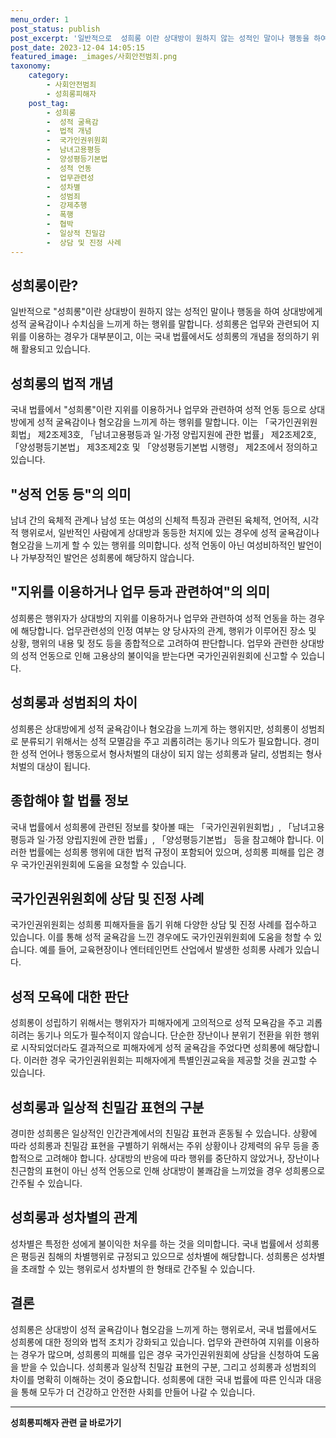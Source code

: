 ```yaml
---
menu_order: 1
post_status: publish
post_excerpt: '일반적으로  성희롱 이란 상대방이 원하지 않는 성적인 말이나 행동을 하여 상대방에게 성적 굴욕감이나 수치심을 느끼게 하는 행위를 말합니다. 성희롱은 업무와 관련되어 지위를 이용하는 경우가 대부분이고, 이는 국내 법률에서도 성희롱의 개념을 정의하기 위해 활용되고 있습니다.'
post_date: 2023-12-04 14:05:15
featured_image: _images/사회안전범죄.png
taxonomy:
    category:
        - 사회안전범죄
        - 성희롱피해자
    post_tag:
        - 성희롱
        -  성적 굴욕감
        -  법적 개념
        -  국가인권위원회
        -  남녀고용평등
        -  양성평등기본법
        -  성적 언동
        -  업무관련성
        -  성차별
        -  성범죄
        -  강제추행
        -  폭행
        -  협박
        -  일상적 친밀감
        -  상담 및 진정 사례
---
```



## 성희롱이란?
일반적으로 "성희롱"이란 상대방이 원하지 않는 성적인 말이나 행동을 하여 상대방에게 성적 굴욕감이나 수치심을 느끼게 하는 행위를 말합니다. 성희롱은 업무와 관련되어 지위를 이용하는 경우가 대부분이고, 이는 국내 법률에서도 성희롱의 개념을 정의하기 위해 활용되고 있습니다.

## 성희롱의 법적 개념
국내 법률에서 "성희롱"이란 지위를 이용하거나 업무와 관련하여 성적 언동 등으로 상대방에게 성적 굴욕감이나 혐오감을 느끼게 하는 행위를 말합니다. 이는 「국가인권위원회법」 제2조제3호, 「남녀고용평등과 일·가정 양립지원에 관한 법률」 제2조제2호, 「양성평등기본법」 제3조제2호 및 「양성평등기본법 시행령」 제2조에서 정의하고 있습니다.

## "성적 언동 등"의 의미
남녀 간의 육체적 관계나 남성 또는 여성의 신체적 특징과 관련된 육체적, 언어적, 시각적 행위로서, 일반적인 사람에게 상대방과 동등한 처지에 있는 경우에 성적 굴욕감이나 혐오감을 느끼게 할 수 있는 행위를 의미합니다. 성적 언동이 아닌 여성비하적인 발언이나 가부장적인 발언은 성희롱에 해당하지 않습니다.

## "지위를 이용하거나 업무 등과 관련하여"의 의미
성희롱은 행위자가 상대방의 지위를 이용하거나 업무와 관련하여 성적 언동을 하는 경우에 해당합니다. 업무관련성의 인정 여부는 양 당사자의 관계, 행위가 이루어진 장소 및 상황, 행위의 내용 및 정도 등을 종합적으로 고려하여 판단합니다. 업무와 관련한 상대방의 성적 언동으로 인해 고용상의 불이익을 받는다면 국가인권위원회에 신고할 수 있습니다.

## 성희롱과 성범죄의 차이
성희롱은 상대방에게 성적 굴욕감이나 혐오감을 느끼게 하는 행위지만, 성희롱이 성범죄로 분류되기 위해서는 성적 모멸감을 주고 괴롭히려는 동기나 의도가 필요합니다. 경미한 성적 언어나 행동으로서 형사처벌의 대상이 되지 않는 성희롱과 달리, 성범죄는 형사처벌의 대상이 됩니다.

## 종합해야 할 법률 정보
국내 법률에서 성희롱에 관련된 정보를 찾아볼 때는 「국가인권위원회법」, 「남녀고용평등과 일·가정 양립지원에 관한 법률」, 「양성평등기본법」 등을 참고해야 합니다. 이러한 법률에는 성희롱 행위에 대한 법적 규정이 포함되어 있으며, 성희롱 피해를 입은 경우 국가인권위원회에 도움을 요청할 수 있습니다.

## 국가인권위원회에 상담 및 진정 사례
국가인권위원회는 성희롱 피해자들을 돕기 위해 다양한 상담 및 진정 사례를 접수하고 있습니다. 이를 통해 성적 굴욕감을 느낀 경우에도 국가인권위원회에 도움을 청할 수 있습니다. 예를 들어, 교육현장이나 엔터테인먼트 산업에서 발생한 성희롱 사례가 있습니다.

## 성적 모욕에 대한 판단
성희롱이 성립하기 위해서는 행위자가 피해자에게 고의적으로 성적 모욕감을 주고 괴롭히려는 동기나 의도가 필수적이지 않습니다. 단순한 장난이나 분위기 전환을 위한 행위로 시작되었더라도 결과적으로 피해자에게 성적 굴욕감을 주었다면 성희롱에 해당합니다. 이러한 경우 국가인권위원회는 피해자에게 특별인권교육을 제공할 것을 권고할 수 있습니다.

## 성희롱과 일상적 친밀감 표현의 구분
경미한 성희롱은 일상적인 인간관계에서의 친밀감 표현과 혼동될 수 있습니다. 상황에 따라 성희롱과 친밀감 표현을 구별하기 위해서는 주위 상황이나 강제력의 유무 등을 종합적으로 고려해야 합니다. 상대방의 반응에 따라 행위를 중단하지 않았거나, 장난이나 친근함의 표현이 아닌 성적 언동으로 인해 상대방이 불쾌감을 느끼었을 경우 성희롱으로 간주될 수 있습니다.

## 성희롱과 성차별의 관계
성차별은 특정한 성에게 불이익한 처우를 하는 것을 의미합니다. 국내 법률에서 성희롱은 평등권 침해의 차별행위로 규정되고 있으므로 성차별에 해당합니다.
성희롱은 성차별을 초래할 수 있는 행위로서 성차별의 한 형태로 간주될 수 있습니다.

## 결론
성희롱은 상대방이 성적 굴욕감이나 혐오감을 느끼게 하는 행위로서, 국내 법률에서도 성희롱에 대한 정의와 법적 조치가 강화되고 있습니다. 업무와 관련하여 지위를 이용하는 경우가 많으며, 성희롱의 피해를 입은 경우 국가인권위원회에 상담을 신청하여 도움을 받을 수 있습니다. 성희롱과 일상적 친밀감 표현의 구분, 그리고 성희롱과 성범죄의 차이를 명확히 이해하는 것이 중요합니다. 성희롱에 대한 국내 법률에 따른 인식과 대응을 통해 모두가 더 건강하고 안전한 사회를 만들어 나갈 수 있습니다.
<!-- wp:separator -->
<hr class="wp-block-separator has-alpha-channel-opacity"/>
<!-- /wp:separator -->

<!-- wp:group {"backgroundColor":"base","layout":{"type":"constrained"}} -->
<div class="wp-block-group has-base-background-color has-background"><!-- wp:paragraph {"align":"center","fontSize":"medium"} -->
<p class="has-text-align-center has-large-font-size"><strong>성희롱피해자 관련 글 바로가기</strong></p>
<!-- /wp:paragraph -->


<!-- wp:latest-posts
{"categories":[{"id":30947,"count":19,"description":"","link":"https://uknowlaw.com/category/%ec%84%b1%ed%9d%ac%eb%a1%b1%ed%94%bc%ed%95%b4%ec%9e%90/","name":"성희롱피해자","slug":"성희롱피해자","taxonomy":"category","parent":0,"meta":[],"_links":{"self":[{"href":"https://uknowlaw.com/wp-json/wp/v2/categories/30947"}],"collection":[{"href":"https://uknowlaw.com/wp-json/wp/v2/categories"}],"about":[{"href":"https://uknowlaw.com/wp-json/wp/v2/taxonomies/category"}],"wp:post_type":[{"href":"https://uknowlaw.com/wp-json/wp/v2/posts?categories=30947"}],"curies":[{"name":"wp","href":"https://api.w.org/{rel}","templated":true}]}}],"postsToShow":100,"excerptLength":28,"postLayout":"grid","columns":2,"featuredImageAlign":"left","featuredImageSizeSlug":"large","fontSize":"small"} /--></div>
<!-- /wp:group -->